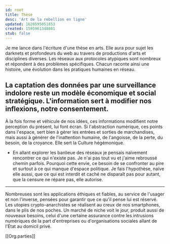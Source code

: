```yaml
---
id: root
title: Thèse
desc: 'Art de la rebellion en ligne'
updated: 1620595051853
created: 1595961348801
stub: false
---
```

Je me lance dans l'écriture d'une thèse en arts. 
Elle aura pour sujet les darknets et profondeurs du web au travers de productions d'arts et disciplines diverses. Les réseaux aux protocoles atypiques sont nombreux et répondent à des problèmes spécifiques. Chacun raconte ainsi une histoire, une évolution dans les pratiques humaines en réseau. 

La captation des données par une surveillance indolore reste un modèle économique et social stratégique. L'information sert à modifier nos inflexions, notre consentement.   
---  
À la fois forme et véhicule de nos idées, ces informations modifient notre perception du présent, lui font écran. Si l'abstraction numérique, ces points dans l'espace, sert bien à gérer les entrées et sorties de marchandises, mais aussi à générer de l'inattention humaine, de l'angoisse, de la perte, du besoin, de la croyance. Elle sert la Culture hégémonique.   
   
- En allant explorer les banlieue des réseaux je pensais naïvement rencontrer ce qui n'existe pas. Je n'ai pas tout vu et j'aime rebroussé chemin parfois. Pourquoi cette envie, ce besoin de se confronter au pire et surtout à ce qui manque d'espace politique. Je fais l'hypothèse, naïve elle aussi, que ce qui est interdit et caché ne disparaît pas pour autant, que la censure ne répare pas, elle autorise. 
---
Nombreuses sont les applications éthiques et fiables, au service de l'usager et non l'inverse, pensées pour garantir que ce qu'il pense lui est réservé. Les utopies crypto-anarchistes se réalisent au creux de nos smartphones, dans le plis de nos poches. Un marché de niche voit le jour, produit aussi de nouveaux besoins, celui d'une certaine assurance contre les intrusions numériques de la part d'entreprises ou d'organisations sociales allant de l'État au domicil privé. 

[[Org.parties]]
